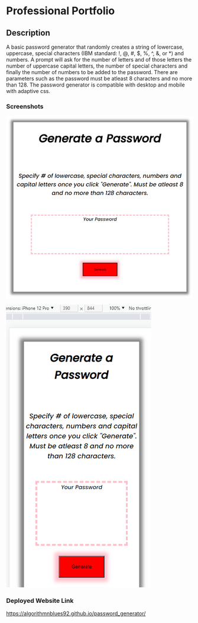 # Professional Portfolio

## Description

A basic password generator that randomly creates a string of lowercase, uppercase, special characters (IBM standard: !, @, #, $, %, ^, &, or *) and numbers. A prompt will ask for the number of letters and of those letters the number of uppercase capital letters, the number of special characters and finally the number of numbers to be added to the password. There are parameters such as the password must be atleast 8 characters and no more than 128. The password generator is compatible with desktop and mobile with adaptive css.

### Screenshots

![Desktop Version](assets/images/pwgen_desktop.png)

![Mobile Version](assets/images/pwgen_mobile.png)

### Deployed Website Link

https://algorithmnblues92.github.io/password_generator/